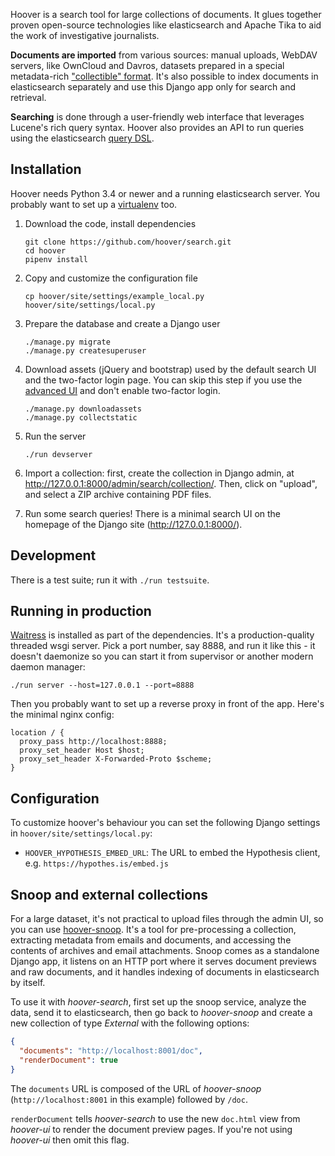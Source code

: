 Hoover is a search tool for large collections of documents. It glues together
proven open-source technologies like elasticsearch and Apache Tika to aid the
work of investigative journalists.

**Documents are imported** from various sources: manual uploads, WebDAV
servers, like OwnCloud and Davros, datasets prepared in a special
metadata-rich ["collectible" format][collectible]. It's also possible to index
documents in elasticsearch separately and use this Django app only for search
and retrieval.

**Searching** is done through a user-friendly web interface that leverages
Lucene's rich query syntax. Hoover also provides an API to run queries using
the elasticsearch [query DSL][].

[collectible]: https://github.com/mgax/hoover/blob/master/docs/Collectible.md
[query dsl]: https://www.elastic.co/guide/en/elasticsearch/reference/current/query-dsl.html


## Installation

Hoover needs Python 3.4 or newer and a running elasticsearch server. You
probably want to set up a [virtualenv][] too.

[virtualenv]: http://docs.python-guide.org/en/latest/dev/virtualenvs/

1. Download the code, install dependencies

   ```shell
   git clone https://github.com/hoover/search.git
   cd hoover
   pipenv install
   ```

2. Copy and customize the configuration file

   ```shell
   cp hoover/site/settings/example_local.py hoover/site/settings/local.py
   ```

3. Prepare the database and create a Django user

   ```shell
   ./manage.py migrate
   ./manage.py createsuperuser
   ```

4. Download assets (jQuery and bootstrap) used by the default search UI and the
   two-factor login page. You can skip this step if you use the [advanced
   UI](https://github.com/hoover/ui) and don't enable two-factor login.

    ```shell
    ./manage.py downloadassets
    ./manage.py collectstatic
    ```

5. Run the server

   ```shell
   ./run devserver
   ```

6. Import a collection: first, create the collection in Django admin, at
   http://127.0.0.1:8000/admin/search/collection/. Then, click on "upload", and
   select a ZIP archive containing PDF files.

7. Run some search queries! There is a minimal search UI on the homepage of the
   Django site (http://127.0.0.1:8000/).


## Development

There is a test suite; run it with `./run testsuite`.


## Running in production

[Waitress](http://docs.pylonsproject.org/projects/waitress/) is installed as
part of the dependencies. It's a production-quality threaded wsgi server. Pick
a port number, say 8888, and run it like this - it doesn't daemonize so you can
start it from supervisor or another modern daemon manager:

```shell
./run server --host=127.0.0.1 --port=8888
```

Then you probably want to set up a reverse proxy in front of the app. Here's
the minimal nginx config:

```nginx
location / {
  proxy_pass http://localhost:8888;
  proxy_set_header Host $host;
  proxy_set_header X-Forwarded-Proto $scheme;
}
```

## Configuration

To customize hoover's behaviour you can set the following Django settings in
`hoover/site/settings/local.py`:

* `HOOVER_HYPOTHESIS_EMBED_URL`: The URL to embed the Hypothesis client, e.g.
  `https://hypothes.is/embed.js`


## Snoop and external collections

For a large dataset, it's not practical to upload files through the admin UI,
so you can use [hoover-snoop](https://github.com/hoover/snoop). It's a tool for
pre-processing a collection, extracting metadata from emails and documents, and
accessing the contents of archives and email attachments. Snoop comes as a
standalone Django app, it listens on an HTTP port where it serves document
previews and raw documents, and it handles indexing of documents in
elasticsearch by itself.

To use it with *hoover-search*, first set up the snoop service, analyze the
data, send it to elasticsearch, then go back to *hoover-snoop* and create a new
collection of type *External* with the following options:

```json
{
  "documents": "http://localhost:8001/doc",
  "renderDocument": true
}
```

The `documents` URL is composed of the URL of *hoover-snoop*
(`http://localhost:8001` in this example) followed by `/doc`.

`renderDocument` tells *hoover-search* to use the new `doc.html` view from
*hoover-ui* to render the document preview pages. If you're not using
*hoover-ui* then omit this flag.
